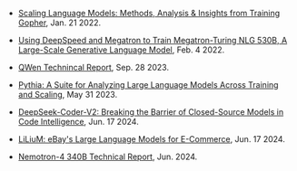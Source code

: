 
- [Scaling Language Models: Methods, Analysis & Insights from Training Gopher](https://arxiv.org/pdf/2112.11446), Jan. 21 2022.
- [Using DeepSpeed and Megatron to Train Megatron-Turing NLG 530B, A Large-Scale Generative Language Model](https://arxiv.org/pdf/2201.11990), Feb. 4 2022.
- [QWen Technincal Report](https://arxiv.org/pdf/2309.16609), Sep. 28 2023.
- [Pythia: A Suite for Analyzing Large Language Models Across Training and Scaling](https://arxiv.org/pdf/2304.01373), May 31 2023.
- [DeepSeek-Coder-V2: Breaking the Barrier of Closed-Source Models in Code Intelligence](https://arxiv.org/pdf/2406.11931), Jun. 17 2024.

- [LiLiuM: eBay's Large Language Models for E-Commerce](https://arxiv.org/pdf/2406.12023), Jun. 17 2024.
- [Nemotron-4 340B Technical Report](https://d1qx31qr3h6wln.cloudfront.net/publications/Nemotron_4_340B_8T_0.pdf), Jun. 2024.
